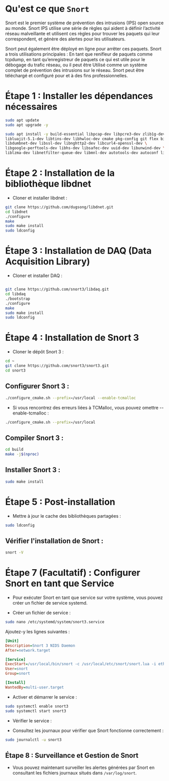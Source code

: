 # Qu'est ce que `Snort`

Snort est le premier système de prévention des intrusions (IPS) open source au monde. Snort IPS utilise une série de règles qui aident à définir l’activité réseau malveillante et utilisent ces règles pour trouver les paquets qui leur correspondent, et génère des alertes pour les utilisateurs.

Snort peut également être déployé en ligne pour arrêter ces paquets. Snort a trois utilisations principales : En tant que renifleur de paquets comme tcpdump, en tant qu’enregistreur de paquets ce qui est utile pour le débogage du trafic réseau, ou il peut être Utilisé comme un système complet de prévention des intrusions sur le réseau. Snort peut être téléchargé et configuré pour et à des fins professionnelles.



# Étape 1 : Installer les dépendances nécessaires 

```bash
sudo apt update
sudo apt upgrade -y
```

```bash
sudo apt install -y build-essential libpcap-dev libpcre3-dev zlib1g-dev \
libluajit-5.1-dev libtins-dev libhwloc-dev cmake pkg-config git flex bison \
libdumbnet-dev libssl-dev libnghttp2-dev libcurl4-openssl-dev \
libgoogle-perftools-dev libhs-dev libsafec-dev uuid-dev libunwind-dev \
liblzma-dev libnetfilter-queue-dev libmnl-dev autotools-dev autoconf libtool
```

# Étape 2 : Installation de la bibliothèque libdnet

* Cloner et installer libdnet :

```bash
git clone https://github.com/dugsong/libdnet.git
cd libdnet
./configure
make
sudo make install
sudo ldconfig
```

# Étape 3 : Installation de DAQ (Data Acquisition Library)
* Cloner et installer DAQ :
```bash

git clone https://github.com/snort3/libdaq.git
cd libdaq
./bootstrap
./configure
make
sudo make install
sudo ldconfig
```

# Étape 4 : Installation de Snort 3
* Cloner le dépôt Snort 3 :

```bash
cd ~
git clone https://github.com/snort3/snort3.git
cd snort3
```

## Configurer Snort 3 :

```bash
./configure_cmake.sh --prefix=/usr/local --enable-tcmalloc
```
* Si vous rencontrez des erreurs liées à TCMalloc, vous pouvez omettre --enable-tcmalloc : 

```bash
./configure_cmake.sh --prefix=/usr/local
```

## Compiler Snort 3 :

```bash
cd build
make -j$(nproc)
```
## Installer Snort 3 :

```bash
sudo make install
```

# Étape 5 : Post-installation
* Mettre à jour le cache des bibliothèques partagées :

```bash
sudo ldconfig
```

## Vérifier l'installation de Snort :

```bash
snort -V
```



# Étape 7 (Facultatif) : Configurer Snort en tant que Service
* Pour exécuter Snort en tant que service sur votre système, vous pouvez créer un fichier de service systemd.

* Créer un fichier de service :

```bash
sudo nano /etc/systemd/system/snort3.service
```
Ajoutez-y les lignes suivantes :

```ini
[Unit]
Description=Snort 3 NIDS Daemon
After=network.target

[Service]
ExecStart=/usr/local/bin/snort -c /usr/local/etc/snort/snort.lua -i eth0 -D
User=snort
Group=snort

[Install]
WantedBy=multi-user.target
```

* Activer et démarrer le service :

```bash
sudo systemctl enable snort3
sudo systemctl start snort3
```

* Vérifier le service :

* Consultez les journaux pour vérifier que Snort fonctionne correctement :

```bash
sudo journalctl -u snort3
```

## Étape 8 : Surveillance et Gestion de Snort
* Vous pouvez maintenant surveiller les alertes générées par Snort en consultant les fichiers journaux situés dans `/var/log/snort`.